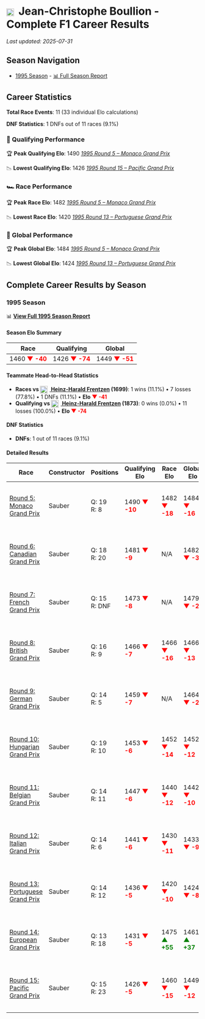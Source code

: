 # <img src="https://upload.wikimedia.org/wikipedia/commons/c/c3/Flag_of_France.svg" alt="France" width="20" height="auto" style="vertical-align: middle; margin-right: 5px;" onerror="this.outerHTML='🇫🇷'; this.style.marginRight='5px';"/> Jean-Christophe Boullion - Complete F1 Career Results

*Last updated: 2025-07-31*

## Season Navigation

- [1995 Season](#1995-season) - [📊 Full Season Report](../seasons/1995-season-report)

## Career Statistics

**Total Race Events**: 11 (33 individual Elo calculations)

**DNF Statistics**: 1 DNFs out of 11 races (9.1%)

### 🏁 Qualifying Performance

🏆 **Peak Qualifying Elo**: 1490
   *[1995 Round 5 – Monaco Grand Prix](../seasons/1995-season-report#round-5-monaco-grand-prix)*

📉 **Lowest Qualifying Elo**: 1426
   *[1995 Round 15 – Pacific Grand Prix](../seasons/1995-season-report#round-15-pacific-grand-prix)*

### 🏎️ Race Performance

🏆 **Peak Race Elo**: 1482
   *[1995 Round 5 – Monaco Grand Prix](../seasons/1995-season-report#round-5-monaco-grand-prix)*

📉 **Lowest Race Elo**: 1420
   *[1995 Round 13 – Portuguese Grand Prix](../seasons/1995-season-report#round-13-portuguese-grand-prix)*

### 🌟 Global Performance

🏆 **Peak Global Elo**: 1484
   *[1995 Round 5 – Monaco Grand Prix](../seasons/1995-season-report#round-5-monaco-grand-prix)*

📉 **Lowest Global Elo**: 1424
   *[1995 Round 13 – Portuguese Grand Prix](../seasons/1995-season-report#round-13-portuguese-grand-prix)*


## Complete Career Results by Season

### 1995 Season

📊 **[View Full 1995 Season Report](../seasons/1995-season-report)**

#### Season Elo Summary

| Race | Qualifying | Global |
|------|------------|--------|
| 1460 **<span style="color: red;">▼ -40</span>** | 1426 **<span style="color: red;">▼ -74</span>** | 1449 **<span style="color: red;">▼ -51</span>** |

#### Teammate Head-to-Head Statistics

- **Races vs [<img src="https://upload.wikimedia.org/wikipedia/commons/b/ba/Flag_of_Germany.svg" alt="Germany" width="20" height="auto" style="vertical-align: middle; margin-right: 5px;" onerror="this.outerHTML='🇩🇪'; this.style.marginRight='5px';"/> Heinz-Harald Frentzen](heinz-harald-frentzen) (1699)**: 1 wins (11.1%) • 7 losses (77.8%) • 1 DNFs (11.1%) • **Elo <span style="color: red;">▼ -41</span>**
- **Qualifying vs [<img src="https://upload.wikimedia.org/wikipedia/commons/b/ba/Flag_of_Germany.svg" alt="Germany" width="20" height="auto" style="vertical-align: middle; margin-right: 5px;" onerror="this.outerHTML='🇩🇪'; this.style.marginRight='5px';"/> Heinz-Harald Frentzen](heinz-harald-frentzen) (1873)**: 0 wins (0.0%) • 11 losses (100.0%) • **Elo <span style="color: red;">▼ -74</span>**

#### DNF Statistics

- **DNFs**: 1 out of 11 races (9.1%)

#### Detailed Results

| Race | Constructor | Positions | Qualifying Elo | Race Elo | Global Elo | Teammate |
|------|-------------|-----------|----------------|----------|------------|----------|
| [Round 5: Monaco Grand Prix](../seasons/1995-season-report#round-5-monaco-grand-prix) | Sauber | Q: 19<br/>R: 8 | 1490 **<span style="color: red;">▼ -10</span>** | 1482 **<span style="color: red;">▼ -18</span>** | 1484 **<span style="color: red;">▼ -16</span>** | [<img src="https://upload.wikimedia.org/wikipedia/commons/b/ba/Flag_of_Germany.svg" alt="Germany" width="20" height="auto" style="vertical-align: middle; margin-right: 5px;" onerror="this.outerHTML='🇩🇪'; this.style.marginRight='5px';"/> Heinz-Harald Frentzen](heinz-harald-frentzen)<br/>Q: 14<br/>R: 6 |
| [Round 6: Canadian Grand Prix](../seasons/1995-season-report#round-6-canadian-grand-prix) | Sauber | Q: 18<br/>R: 20 | 1481 **<span style="color: red;">▼ -9</span>** | N/A | 1482 **<span style="color: red;">▼ -3</span>** | [<img src="https://upload.wikimedia.org/wikipedia/commons/b/ba/Flag_of_Germany.svg" alt="Germany" width="20" height="auto" style="vertical-align: middle; margin-right: 5px;" onerror="this.outerHTML='🇩🇪'; this.style.marginRight='5px';"/> Heinz-Harald Frentzen](heinz-harald-frentzen)<br/>Q: 12<br/>R: DNF |
| [Round 7: French Grand Prix](../seasons/1995-season-report#round-7-french-grand-prix) | Sauber | Q: 15<br/>R: DNF | 1473 **<span style="color: red;">▼ -8</span>** | N/A | 1479 **<span style="color: red;">▼ -2</span>** | [<img src="https://upload.wikimedia.org/wikipedia/commons/b/ba/Flag_of_Germany.svg" alt="Germany" width="20" height="auto" style="vertical-align: middle; margin-right: 5px;" onerror="this.outerHTML='🇩🇪'; this.style.marginRight='5px';"/> Heinz-Harald Frentzen](heinz-harald-frentzen)<br/>Q: 12<br/>R: 10 |
| [Round 8: British Grand Prix](../seasons/1995-season-report#round-8-british-grand-prix) | Sauber | Q: 16<br/>R: 9 | 1466 **<span style="color: red;">▼ -7</span>** | 1466 **<span style="color: red;">▼ -16</span>** | 1466 **<span style="color: red;">▼ -13</span>** | [<img src="https://upload.wikimedia.org/wikipedia/commons/b/ba/Flag_of_Germany.svg" alt="Germany" width="20" height="auto" style="vertical-align: middle; margin-right: 5px;" onerror="this.outerHTML='🇩🇪'; this.style.marginRight='5px';"/> Heinz-Harald Frentzen](heinz-harald-frentzen)<br/>Q: 12<br/>R: 6 |
| [Round 9: German Grand Prix](../seasons/1995-season-report#round-9-german-grand-prix) | Sauber | Q: 14<br/>R: 5 | 1459 **<span style="color: red;">▼ -7</span>** | N/A | 1464 **<span style="color: red;">▼ -2</span>** | [<img src="https://upload.wikimedia.org/wikipedia/commons/b/ba/Flag_of_Germany.svg" alt="Germany" width="20" height="auto" style="vertical-align: middle; margin-right: 5px;" onerror="this.outerHTML='🇩🇪'; this.style.marginRight='5px';"/> Heinz-Harald Frentzen](heinz-harald-frentzen)<br/>Q: 11<br/>R: DNF |
| [Round 10: Hungarian Grand Prix](../seasons/1995-season-report#round-10-hungarian-grand-prix) | Sauber | Q: 19<br/>R: 10 | 1453 **<span style="color: red;">▼ -6</span>** | 1452 **<span style="color: red;">▼ -14</span>** | 1452 **<span style="color: red;">▼ -12</span>** | [<img src="https://upload.wikimedia.org/wikipedia/commons/b/ba/Flag_of_Germany.svg" alt="Germany" width="20" height="auto" style="vertical-align: middle; margin-right: 5px;" onerror="this.outerHTML='🇩🇪'; this.style.marginRight='5px';"/> Heinz-Harald Frentzen](heinz-harald-frentzen)<br/>Q: 11<br/>R: 5 |
| [Round 11: Belgian Grand Prix](../seasons/1995-season-report#round-11-belgian-grand-prix) | Sauber | Q: 14<br/>R: 11 | 1447 **<span style="color: red;">▼ -6</span>** | 1440 **<span style="color: red;">▼ -12</span>** | 1442 **<span style="color: red;">▼ -10</span>** | [<img src="https://upload.wikimedia.org/wikipedia/commons/b/ba/Flag_of_Germany.svg" alt="Germany" width="20" height="auto" style="vertical-align: middle; margin-right: 5px;" onerror="this.outerHTML='🇩🇪'; this.style.marginRight='5px';"/> Heinz-Harald Frentzen](heinz-harald-frentzen)<br/>Q: 10<br/>R: 4 |
| [Round 12: Italian Grand Prix](../seasons/1995-season-report#round-12-italian-grand-prix) | Sauber | Q: 14<br/>R: 6 | 1441 **<span style="color: red;">▼ -6</span>** | 1430 **<span style="color: red;">▼ -11</span>** | 1433 **<span style="color: red;">▼ -9</span>** | [<img src="https://upload.wikimedia.org/wikipedia/commons/b/ba/Flag_of_Germany.svg" alt="Germany" width="20" height="auto" style="vertical-align: middle; margin-right: 5px;" onerror="this.outerHTML='🇩🇪'; this.style.marginRight='5px';"/> Heinz-Harald Frentzen](heinz-harald-frentzen)<br/>Q: 10<br/>R: 3 |
| [Round 13: Portuguese Grand Prix](../seasons/1995-season-report#round-13-portuguese-grand-prix) | Sauber | Q: 14<br/>R: 12 | 1436 **<span style="color: red;">▼ -5</span>** | 1420 **<span style="color: red;">▼ -10</span>** | 1424 **<span style="color: red;">▼ -8</span>** | [<img src="https://upload.wikimedia.org/wikipedia/commons/b/ba/Flag_of_Germany.svg" alt="Germany" width="20" height="auto" style="vertical-align: middle; margin-right: 5px;" onerror="this.outerHTML='🇩🇪'; this.style.marginRight='5px';"/> Heinz-Harald Frentzen](heinz-harald-frentzen)<br/>Q: 5<br/>R: 6 |
| [Round 14: European Grand Prix](../seasons/1995-season-report#round-14-european-grand-prix) | Sauber | Q: 13<br/>R: 18 | 1431 **<span style="color: red;">▼ -5</span>** | 1475 **<span style="color: green;">▲ +55</span>** | 1461 **<span style="color: green;">▲ +37</span>** | [<img src="https://upload.wikimedia.org/wikipedia/commons/b/ba/Flag_of_Germany.svg" alt="Germany" width="20" height="auto" style="vertical-align: middle; margin-right: 5px;" onerror="this.outerHTML='🇩🇪'; this.style.marginRight='5px';"/> Heinz-Harald Frentzen](heinz-harald-frentzen)<br/>Q: 8<br/>R: 21 |
| [Round 15: Pacific Grand Prix](../seasons/1995-season-report#round-15-pacific-grand-prix) | Sauber | Q: 15<br/>R: 23 | 1426 **<span style="color: red;">▼ -5</span>** | 1460 **<span style="color: red;">▼ -15</span>** | 1449 **<span style="color: red;">▼ -12</span>** | [<img src="https://upload.wikimedia.org/wikipedia/commons/b/ba/Flag_of_Germany.svg" alt="Germany" width="20" height="auto" style="vertical-align: middle; margin-right: 5px;" onerror="this.outerHTML='🇩🇪'; this.style.marginRight='5px';"/> Heinz-Harald Frentzen](heinz-harald-frentzen)<br/>Q: 8<br/>R: 7 |

